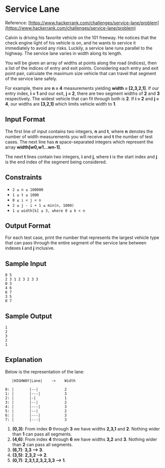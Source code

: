 # Service Lane
Reference: [https://www.hackerrank.com/challenges/service-lane/problem](https://www.hackerrank.com/challenges/service-lane/problem)

Calvin is driving his favorite vehicle on the 101 freeway. He notices that the check engine light of his vehicle is on, and he wants to service it immediately to avoid any risks. Luckily, a service lane runs parallel to the highway. The service lane varies in width along its length.

You will be given an array of widths at points along the road (indices), then a list of the indices of entry and exit points. Considering each entry and exit point pair, calculate the maximum size vehicle that can travel that segment of the service lane safely.

For example, there are **n = 4** measurements yielding **width = [2,3,2,1]**. If our entry index, **i = 1** and our exit, **j = 2**, there are two segment widths of **2** and **3** respectively. The widest vehicle that can fit through both is **2**. If **i = 2** and **j = 4**, our widths are **[3,2,1]** which limits vehicle width to **1**.

## Input Format

The first line of input contains two integers, **n** and **t**, where **n** denotes the number of width measurements you will receive and **t** the number of test cases. The next line has **n** space-separated integers which represent the array **width[w0,w1...wn-1]**.

The next **t** lines contain two integers, **i** and **j**, where **i** is the start index and **j** is the end index of the segment being considered.

## Constraints

- `2 ≤ n ≤ 100000`
- `1 ≤ t ≤ 1000`
- `0 ≤ i < j < n`
- `2 ≤ j - i + 1 ≤ min(n, 1000)`
- `1 ≤ width[k] ≤ 3, where 0 ≤ k < n`

## Output Format

For each test case, print the number that represents the largest vehicle type that can pass through the entire segment of the service lane between indexes **i** and **j** inclusive.

## Sample Input

```
8 5
2 3 1 2 3 2 3 3
0 3
4 6
6 7
3 5
0 7
```

## Sample Output

```
1
2
3
2
1
```

## Explanation

Below is the representation of the lane:

```
   |HIGHWAY|Lane|    ->    Width

0: |       |--|            2
1: |       |---|           3
2: |       |-|             1
3: |       |--|            2
4: |       |---|           3
5: |       |--|            2
6: |       |---|           3
7: |       |---|           3
```

1. **(0,3)**: From index **0** through **3** we have widths **2,3,1** and **2**. Nothing wider than **1**
can pass all segments.
2. **(4,6)**: From index **4** through **6** we have widths **3,2** and **3**. Nothing wider than **2**
can pass all segments.
3. **(6,7)**: **3,3 ⟶ 3**.
4. **(3,5)**: **2,3,2 ⟶ 2**.
5. **(0,7)**: **2,3,1,2,3,2,3,3 ⟶ 1**.
